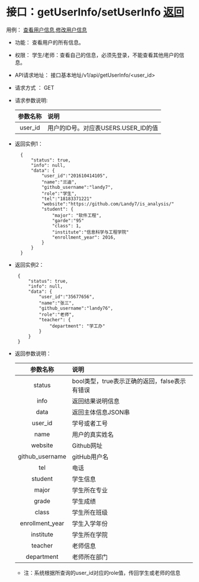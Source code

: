 # 接口：getUserInfo/setUserInfo  [返回](../../README.md)
用例： [查看用户信息](../用例/查看用户信息.md),[修改用户信息](../用例/修改用户信息.md)

- 功能：
    查看用户的所有信息。
    
- 权限：
    学生/老师：查看自己的信息，必须先登录，不能查看其他用户的信息。    
    
- API请求地址： 
    接口基本地址/v1/api/getUserInfo/<user_id>

- 请求方式 ：
    GET
      
- 请求参数说明:        

  |参数名称|说明|
  |:---------:|:--------------------------------------------------------|      
  |user_id|用户的ID号。对应表USERS.USER_ID的值|
  
- 返回实例1：

        {         
            "status": true,
            "info": null,
            "data": {
                "user_id":"201610414105",    
                "name":"兰迪",
                "github_username":"landy7",
                "role":"学生",
                "tel":"18183371221"
                "website":"https://github.com/Landy7/is_analysis/"
                "student": {
                    "major": "软件工程",
                    "garde":"95"
                    "class": 1,
                    "institute":"信息科学与工程学院"
                    "enrollment_year": 2016,
                }  
            }          
        }
        
 - 返回实例2：

        {         
            "status": true,
            "info": null,
            "data": {
                "user_id":"35677656",    
                "name":"张三",
                "github_username":"landy76",
                "role":"老师",
                "teacher": {
                    "department": "学工办"
                }  
            }          
        }
 
- 返回参数说明：    
 
  |参数名称|说明|
  |:---------:|:--------------------------------------------------------|      
  |status|bool类型，true表示正确的返回，false表示有错误|
  |info|返回结果说明信息|
  |data|返回主体信息JSON串|
  |user_id|学号或者工号|
  |name|用户的真实姓名|
  |website|Github网址|  
  |github_username|gitHub用户名|
  |tel|电话|
  |student|学生信息|
  |major|学生所在专业|
  |grade|学生成绩|
  |class|学生所在班级|
  |enrollment_year|学生入学年份|
  |institute|学生所在学院|
  |teacher|老师信息|
  |department|老师所在部门|
  * 注：系统根据所查询的user_id对应的role值，传回学生或老师的信息